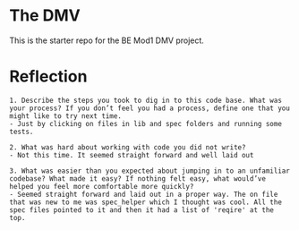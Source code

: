 # The DMV

This is the starter repo for the BE Mod1 DMV project.

# Reflection


    1. Describe the steps you took to dig in to this code base. What was your process? If you don’t feel you had a process, define one that you might like to try next time.
    - Just by clicking on files in lib and spec folders and running some tests. 
    
    2. What was hard about working with code you did not write?
    - Not this time. It seemed straight forward and well laid out
    
    3. What was easier than you expected about jumping in to an unfamiliar codebase? What made it easy? If nothing felt easy, what would’ve helped you feel more comfortable more quickly?
    - Seemed straight forward and laid out in a proper way. The on file that was new to me was spec_helper which I thought was cool. All the spec files pointed to it and then it had a list of 'reqire' at the top.


